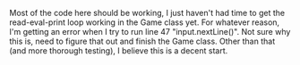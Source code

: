 Most of the code here should be working, I just haven't had time to get the read-eval-print loop working in the Game class yet. For whatever reason, I'm getting an error when I try to run line 47 "input.nextLine()". Not sure why this is, need to figure that out and finish the Game class. Other than that (and more thorough testing), I believe this is a decent start.
